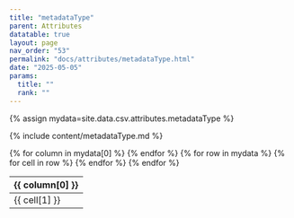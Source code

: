 ```yaml
---
title: "metadataType"
parent: Attributes
datatable: true
layout: page
nav_order: "53"
permalink: "docs/attributes/metadataType.html"
date: "2025-05-05"
params:
  title: ""
  rank: ""
---
```

{% assign mydata=site.data.csv.attributes.metadataType %} 

{% include content/metadataType.md %}

<table id="myTable" class="display" style="width:100%">
    <thead>
    {% for column in mydata[0] %}
        <th>{{ column[0] }}</th>
    {% endfor %}
    </thead>
    <tbody>
    {% for row in mydata %}
        <tr>
        {% for cell in row %}
            <td>{{ cell[1] }}</td>
        {% endfor %}
        </tr>
    {% endfor %}
    </tbody>
</table>
<script type="text/javascript">
  $(document).ready(function () {
    $('#myTable').DataTable({
      responsive: true,
      deferRender: false,
      paging: false,
      order: [],
    });
  });
</script>
